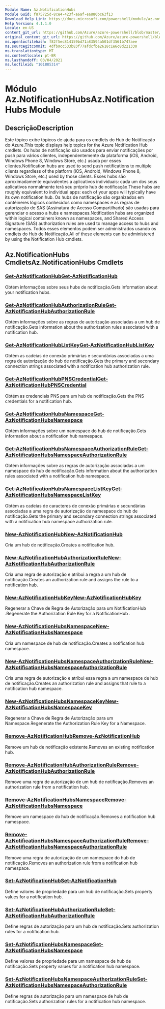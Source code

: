 ```yaml
---
Module Name: Az.NotificationHubs
Module Guid: f875725d-8ce4-423f-a6af-ea880bc63f13
Download Help Link: https://docs.microsoft.com/powershell/module/az.notificationhubs
Help Version: 4.1.1.0
Locale: en-US
content_git_url: https://github.com/Azure/azure-powershell/blob/master/src/NotificationHubs/NotificationHubs/help/Az.NotificationHubs.md
original_content_git_url: https://github.com/Azure/azure-powershell/blob/master/src/NotificationHubs/NotificationHubs/help/Az.NotificationHubs.md
ms.openlocfilehash: f82f5ec814159bd71a83594a501df3561b747aee
ms.sourcegitcommit: 4dfb0cc533b83f77afdcfbe2618c1e6c8d221330
ms.translationtype: MT
ms.contentlocale: pt-BR
ms.lasthandoff: 03/04/2021
ms.locfileid: "101885314"
---
```

# <span data-ttu-id="df2b4-101">Módulo Az.NotificationHubs</span><span class="sxs-lookup"><span data-stu-id="df2b4-101">Az.NotificationHubs Module</span></span>
## <span data-ttu-id="df2b4-102">Descrição</span><span class="sxs-lookup"><span data-stu-id="df2b4-102">Description</span></span>
<span data-ttu-id="df2b4-103">Este tópico exibe tópicos de ajuda para os cmdlets do Hub de Notificação do Azure.</span><span class="sxs-lookup"><span data-stu-id="df2b4-103">This topic displays help topics for the Azure Notification Hub cmdlets.</span></span> <span data-ttu-id="df2b4-104">Os hubs de notificação são usados para enviar notificações por push para vários clientes, independentemente da plataforma (iOS, Android, Windows Phone 8, Windows Store, etc.) usada por esses clientes.</span><span class="sxs-lookup"><span data-stu-id="df2b4-104">Notification hubs are used to send push notifications to multiple clients regardless of the platform (iOS, Android, Windows Phone 8, Windows Store, etc.) used by those clients.</span></span> <span data-ttu-id="df2b4-105">Esses hubs são aproximadamente equivalentes a aplicativos individuais: cada um dos seus aplicativos normalmente terá seu próprio hub de notificação.</span><span class="sxs-lookup"><span data-stu-id="df2b4-105">These hubs are roughly equivalent to individual apps: each of your apps will typically have its own notification hub.</span></span> <span data-ttu-id="df2b4-106">Os hubs de notificação são organizados em contêineres lógicos conhecidos como namespaces e as regras de autorização de SAS (Assinatura de Acesso Compartilhado) são usadas para gerenciar o acesso a hubs e namespaces.</span><span class="sxs-lookup"><span data-stu-id="df2b4-106">Notification hubs are organized within logical containers known as namespaces, and Shared Access Signature (SAS) authorization rules are used to manage access to hubs and namespaces.</span></span> <span data-ttu-id="df2b4-107">Todos esses elementos podem ser administrados usando os cmdlets do Hub de Notificação.</span><span class="sxs-lookup"><span data-stu-id="df2b4-107">All of these elements can be administered by using the Notification Hub cmdlets.</span></span>

## <span data-ttu-id="df2b4-108">Az.NotificationHubs Cmdlets</span><span class="sxs-lookup"><span data-stu-id="df2b4-108">Az.NotificationHubs Cmdlets</span></span>
### [<span data-ttu-id="df2b4-109">Get-AzNotificationHub</span><span class="sxs-lookup"><span data-stu-id="df2b4-109">Get-AzNotificationHub</span></span>](Get-AzNotificationHub.md)
<span data-ttu-id="df2b4-110">Obtém informações sobre seus hubs de notificação.</span><span class="sxs-lookup"><span data-stu-id="df2b4-110">Gets information about your notification hubs.</span></span>

### [<span data-ttu-id="df2b4-111">Get-AzNotificationHubAuthorizationRule</span><span class="sxs-lookup"><span data-stu-id="df2b4-111">Get-AzNotificationHubAuthorizationRule</span></span>](Get-AzNotificationHubAuthorizationRule.md)
<span data-ttu-id="df2b4-112">Obtém informações sobre as regras de autorização associadas a um hub de notificação.</span><span class="sxs-lookup"><span data-stu-id="df2b4-112">Gets information about the authorization rules associated with a notification hub.</span></span>

### [<span data-ttu-id="df2b4-113">Get-AzNotificationHubListKey</span><span class="sxs-lookup"><span data-stu-id="df2b4-113">Get-AzNotificationHubListKey</span></span>](Get-AzNotificationHubListKey.md)
<span data-ttu-id="df2b4-114">Obtém as cadeias de conexão primárias e secundárias associadas a uma regra de autorização do hub de notificação.</span><span class="sxs-lookup"><span data-stu-id="df2b4-114">Gets the primary and secondary connection strings associated with a notification hub authorization rule.</span></span>

### [<span data-ttu-id="df2b4-115">Get-AzNotificationHubPNSCredential</span><span class="sxs-lookup"><span data-stu-id="df2b4-115">Get-AzNotificationHubPNSCredential</span></span>](Get-AzNotificationHubPNSCredential.md)
<span data-ttu-id="df2b4-116">Obtém as credenciais PNS para um hub de notificação.</span><span class="sxs-lookup"><span data-stu-id="df2b4-116">Gets the PNS credentials for a notification hub.</span></span>

### [<span data-ttu-id="df2b4-117">Get-AzNotificationHubsNamespace</span><span class="sxs-lookup"><span data-stu-id="df2b4-117">Get-AzNotificationHubsNamespace</span></span>](Get-AzNotificationHubsNamespace.md)
<span data-ttu-id="df2b4-118">Obtém informações sobre um namespace do hub de notificação.</span><span class="sxs-lookup"><span data-stu-id="df2b4-118">Gets information about a notification hub namespace.</span></span>

### [<span data-ttu-id="df2b4-119">Get-AzNotificationHubsNamespaceAuthorizationRule</span><span class="sxs-lookup"><span data-stu-id="df2b4-119">Get-AzNotificationHubsNamespaceAuthorizationRule</span></span>](Get-AzNotificationHubsNamespaceAuthorizationRule.md)
<span data-ttu-id="df2b4-120">Obtém informações sobre as regras de autorização associadas a um namespace do hub de notificação.</span><span class="sxs-lookup"><span data-stu-id="df2b4-120">Gets information about the authorization rules associated with a notification hub namespace.</span></span>

### [<span data-ttu-id="df2b4-121">Get-AzNotificationHubsNamespaceListKey</span><span class="sxs-lookup"><span data-stu-id="df2b4-121">Get-AzNotificationHubsNamespaceListKey</span></span>](Get-AzNotificationHubsNamespaceListKey.md)
<span data-ttu-id="df2b4-122">Obtém as cadeias de caracteres de conexão primárias e secundárias associadas a uma regra de autorização de namespace do hub de notificação.</span><span class="sxs-lookup"><span data-stu-id="df2b4-122">Gets the primary and secondary connection strings associated with a notification hub namespace authorization rule.</span></span>

### [<span data-ttu-id="df2b4-123">New-AzNotificationHub</span><span class="sxs-lookup"><span data-stu-id="df2b4-123">New-AzNotificationHub</span></span>](New-AzNotificationHub.md)
<span data-ttu-id="df2b4-124">Cria um hub de notificação.</span><span class="sxs-lookup"><span data-stu-id="df2b4-124">Creates a notification hub.</span></span>

### [<span data-ttu-id="df2b4-125">New-AzNotificationHubAuthorizationRule</span><span class="sxs-lookup"><span data-stu-id="df2b4-125">New-AzNotificationHubAuthorizationRule</span></span>](New-AzNotificationHubAuthorizationRule.md)
<span data-ttu-id="df2b4-126">Cria uma regra de autorização e atribui a regra a um hub de notificação.</span><span class="sxs-lookup"><span data-stu-id="df2b4-126">Creates an authorization rule and assigns the rule to a notification hub.</span></span>

### [<span data-ttu-id="df2b4-127">New-AzNotificationHubKey</span><span class="sxs-lookup"><span data-stu-id="df2b4-127">New-AzNotificationHubKey</span></span>](New-AzNotificationHubKey.md)
<span data-ttu-id="df2b4-128">Regenerar a Chave de Regra de Autorização para um NotificationHub .</span><span class="sxs-lookup"><span data-stu-id="df2b4-128">Regenerate the Authorization Rule Key for a NotificationHub .</span></span>

### [<span data-ttu-id="df2b4-129">New-AzNotificationHubsNamespace</span><span class="sxs-lookup"><span data-stu-id="df2b4-129">New-AzNotificationHubsNamespace</span></span>](New-AzNotificationHubsNamespace.md)
<span data-ttu-id="df2b4-130">Cria um namespace de hub de notificação.</span><span class="sxs-lookup"><span data-stu-id="df2b4-130">Creates a notification hub namespace.</span></span>

### [<span data-ttu-id="df2b4-131">New-AzNotificationHubsNamespaceAuthorizationRule</span><span class="sxs-lookup"><span data-stu-id="df2b4-131">New-AzNotificationHubsNamespaceAuthorizationRule</span></span>](New-AzNotificationHubsNamespaceAuthorizationRule.md)
<span data-ttu-id="df2b4-132">Cria uma regra de autorização e atribui essa regra a um namespace de hub de notificação.</span><span class="sxs-lookup"><span data-stu-id="df2b4-132">Creates an authorization rule and assigns that rule to a notification hub namespace.</span></span>

### [<span data-ttu-id="df2b4-133">New-AzNotificationHubsNamespaceKey</span><span class="sxs-lookup"><span data-stu-id="df2b4-133">New-AzNotificationHubsNamespaceKey</span></span>](New-AzNotificationHubsNamespaceKey.md)
<span data-ttu-id="df2b4-134">Regenerar a Chave de Regra de Autorização para um Namespace.</span><span class="sxs-lookup"><span data-stu-id="df2b4-134">Regenerate the Authorization Rule Key for a Namespace.</span></span>

### [<span data-ttu-id="df2b4-135">Remove-AzNotificationHub</span><span class="sxs-lookup"><span data-stu-id="df2b4-135">Remove-AzNotificationHub</span></span>](Remove-AzNotificationHub.md)
<span data-ttu-id="df2b4-136">Remove um hub de notificação existente.</span><span class="sxs-lookup"><span data-stu-id="df2b4-136">Removes an existing notification hub.</span></span>

### [<span data-ttu-id="df2b4-137">Remove-AzNotificationHubAuthorizationRule</span><span class="sxs-lookup"><span data-stu-id="df2b4-137">Remove-AzNotificationHubAuthorizationRule</span></span>](Remove-AzNotificationHubAuthorizationRule.md)
<span data-ttu-id="df2b4-138">Remove uma regra de autorização de um hub de notificação.</span><span class="sxs-lookup"><span data-stu-id="df2b4-138">Removes an authorization rule from a notification hub.</span></span>

### [<span data-ttu-id="df2b4-139">Remove-AzNotificationHubsNamespace</span><span class="sxs-lookup"><span data-stu-id="df2b4-139">Remove-AzNotificationHubsNamespace</span></span>](Remove-AzNotificationHubsNamespace.md)
<span data-ttu-id="df2b4-140">Remove um namespace do hub de notificação.</span><span class="sxs-lookup"><span data-stu-id="df2b4-140">Removes a notification hub namespace.</span></span>

### [<span data-ttu-id="df2b4-141">Remove-AzNotificationHubsNamespaceAuthorizationRule</span><span class="sxs-lookup"><span data-stu-id="df2b4-141">Remove-AzNotificationHubsNamespaceAuthorizationRule</span></span>](Remove-AzNotificationHubsNamespaceAuthorizationRule.md)
<span data-ttu-id="df2b4-142">Remove uma regra de autorização de um namespace do hub de notificação.</span><span class="sxs-lookup"><span data-stu-id="df2b4-142">Removes an authorization rule from a notification hub namespace.</span></span>

### [<span data-ttu-id="df2b4-143">Set-AzNotificationHub</span><span class="sxs-lookup"><span data-stu-id="df2b4-143">Set-AzNotificationHub</span></span>](Set-AzNotificationHub.md)
<span data-ttu-id="df2b4-144">Define valores de propriedade para um hub de notificação.</span><span class="sxs-lookup"><span data-stu-id="df2b4-144">Sets property values for a notification hub.</span></span>

### [<span data-ttu-id="df2b4-145">Set-AzNotificationHubAuthorizationRule</span><span class="sxs-lookup"><span data-stu-id="df2b4-145">Set-AzNotificationHubAuthorizationRule</span></span>](Set-AzNotificationHubAuthorizationRule.md)
<span data-ttu-id="df2b4-146">Define regras de autorização para um hub de notificação.</span><span class="sxs-lookup"><span data-stu-id="df2b4-146">Sets authorization rules for a notification hub.</span></span>

### [<span data-ttu-id="df2b4-147">Set-AzNotificationHubsNamespace</span><span class="sxs-lookup"><span data-stu-id="df2b4-147">Set-AzNotificationHubsNamespace</span></span>](Set-AzNotificationHubsNamespace.md)
<span data-ttu-id="df2b4-148">Define valores de propriedade para um namespace de hub de notificação.</span><span class="sxs-lookup"><span data-stu-id="df2b4-148">Sets property values for a notification hub namespace.</span></span>

### [<span data-ttu-id="df2b4-149">Set-AzNotificationHubsNamespaceAuthorizationRule</span><span class="sxs-lookup"><span data-stu-id="df2b4-149">Set-AzNotificationHubsNamespaceAuthorizationRule</span></span>](Set-AzNotificationHubsNamespaceAuthorizationRule.md)
<span data-ttu-id="df2b4-150">Define regras de autorização para um namespace de hub de notificação.</span><span class="sxs-lookup"><span data-stu-id="df2b4-150">Sets authorization rules for a notification hub namespace.</span></span>


